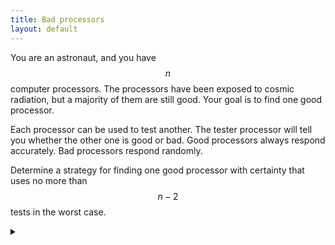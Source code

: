 ```yaml
---
title: Bad processors
layout: default
---
```


You are an astronaut, and you have $$n$$ computer processors. The processors have
been exposed to cosmic radiation, but a majority of them are still good. Your
goal is to find one good processor.

Each processor can be used to test another. The tester processor will tell
you whether the other one is good or bad. Good processors always respond
accurately. Bad processors respond randomly.

Determine a strategy for finding one good processor with certainty that uses no
more than $$n-2$$ tests in the worst case.

<details><summary></summary>

First, if $$n$$ is even, throw one processor out. Now start a stack of processors,
initially, it is empty. Now:

* If the stack is currently empty, pick a processor from the remaining
  processors and push it onto the stack.
* If the stack is not empty, pick a processor and use it to test the
  processor on the top of the stack.

  * If the testing processor reports that the top of the stack is bad,
    then throw both the testing and tested processors.
  * If the testing processor reports that the top of the stack is good,
    the push it onto the stack so it becomes the new top.

* If the number of processors in in the stack is greater than the number
  of processors in the remaining pile, stop. The processor at the bottom
  of the stack is good.
* Otherwise repeat from the top.

### Proof of correctness

If $$n$$ is even there are at least 2 more good processors than
bad processors, so throwing out a processor keeps the majority. Now we can
assume the number of processors is odd.

Note that when processor reports that another processor is bad, at least
one of the tester or the tested must be bad. This is because two good processors
will never report bad when testing each other. Hence if we throw out the tester
and the tested processors on every test that reports bad we preserve the fact
that the good processors are in majority. Thus:

**Lemma 1:** The number of good processors in the stack and remaining
piles combined always outnumber the bad.

Because we start out with an odd number of processors, and we only throw out
processors 2 at a time, we have:

**Lemma 2:** The number of processors in the stack and remaining pile
combined is always odd.

Every iteration we always remove one processor from the remaining
pile. Therefore, unless both the stack and the remaining pile have zero
processors, the remaining pile will eventually have less processors than the
stack. However, by **Lemma 2** we have that the number of processors in
the stack and remaining pile combined can never be zero (as zero is not an odd
number). Thus:

**Lemma 3:** Our strategy always terminates.

Now every processor in the stack reported that the one before
it was good. This can only happen if the stack has zero or more good processors
at the bottom, followed by zero or more bad processors. There can be no good
processors on top of bad processors, otherwise the they would have reported bad
when testing.

**Lemma 4:** If our stack contains any good processors, then they located
in a contiguous chain at the bottom of the stack.

If the number of processors in the stack is greater
than the number of processors in the remaining pile then:

* By **Lemma 1** there must be at least one good processor in the stack.
* By **Lemma 4** the processor at the bottom of the stack must be good.
* By **Lemma 3** our strategy is guaranteed to terminate.

Thus our strategy always finds a good processor.

### Proof of runtime

We know that the first processor never does any testing, because it is added to
the chain straight away.

Furthermore the last remaining processor never does any testing:

* If the stack is empty, then it is added to the stack without being
  tested.
* The stack cannot have just one processor, or the total number of
  processors would be 2, violating **Lemma 2**.
* If the stack has more than 1 processor, then our strategy has already
  terminated, without the last processor being tested.

Each processor only performs a test when it is removed from the remaining
pile. Thus each processor performs a maximum of one test each. Because the first
and the last processors never perform any tests, we have that the maximum number
of tests performed is $$n-2$$.

</details>
